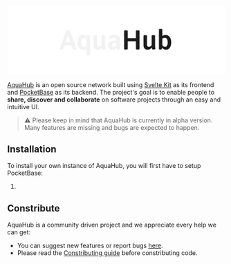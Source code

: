 <p align="center">
    <a href="https://aquahub.studio" target="_blank" rel="noopener">
        <img src="./Hub.png" alt="AquaHub - The network for projects" />
    </a>
</p>

[AquaHub](https://aquahub.studio) is an open source network built using [Svelte Kit](https://github.com/sveltejs/kit) as its frontend and [PocketBase](https://github.com/pocketbase/pocketbase) as its backend. The project's goal is to enable people to **share, discover and collaborate** on software projects through an easy and intuitive UI.
> ⚠️ Please keep in mind that AquaHub is currently in alpha version. Many features are missing and bugs are expected to happen.

## Installation
To install your own instance of AquaHub, you will first have to setup PocketBase:

1. 

## Constribute
AquaHub is a community driven project and we appreciate every help we can get:
- You can suggest new features or report bugs [here](https://github.com/AquaHubStudio/AquaHub/issues).
- Please read the [Constributing guide]() before constributing code.
